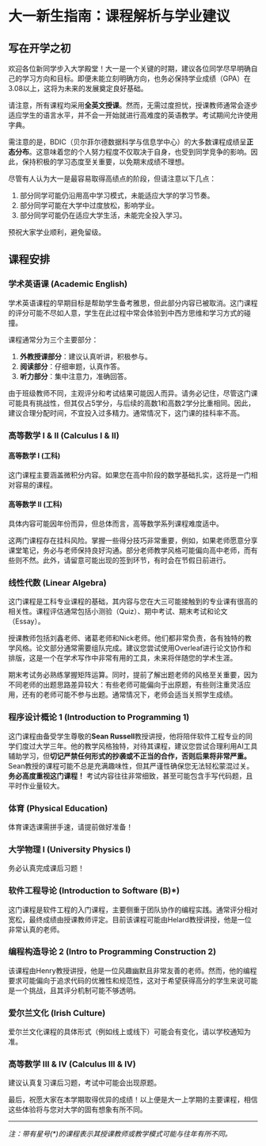 
# 大一新生指南：课程解析与学业建议

## 写在开学之初

欢迎各位新同学步入大学殿堂！大一是一个关键的时期，建议各位同学尽早明确自己的学习方向和目标。即便未能立刻明确方向，也务必保持学业成绩（GPA）在3.08以上，这将为未来的发展奠定良好基础。

请注意，所有课程均采用**全英文授课**。然而，无需过度担忧，授课教师通常会逐步适应学生的语言水平，并不会一开始就进行高难度的英语教学。考试期间允许使用字典。

需注意的是，BDIC（贝尔菲尔德数据科学与信息学中心）的大多数课程成绩呈**正态分布**。这意味着您的个人努力程度不仅取决于自身，也受到同学竞争的影响。因此，保持积极的学习态度至关重要，以免期末成绩不理想。

尽管有人认为大一是最容易取得高绩点的阶段，但请注意以下几点：
1.  部分同学可能仍沿用高中学习模式，未能适应大学的学习节奏。
2.  部分同学可能在大学中过度放松，影响学业。
3.  部分同学可能仍在适应大学生活，未能完全投入学习。

预祝大家学业顺利，避免留级。

## 课程安排

### 学术英语课 (Academic English)

学术英语课程的早期目标是帮助学生备考雅思，但此部分内容已被取消。这门课程的评分可能不尽如人意，学生在此过程中常会体验到中西方思维和学习方式的碰撞。

课程通常分为三个主要部分：
1.  **外教授课部分**：建议认真听讲，积极参与。
2.  **阅读部分**：仔细审题，认真作答。
3.  **听力部分**：集中注意力，准确回答。

由于班级教师不同，主观评分和考试结果可能因人而异。请务必记住，尽管这门课可能具有挑战性，但其仅占5学分，与后续的高数1和高数2学分比重相同。因此，建议合理分配时间，不宜投入过多精力。通常情况下，这门课的挂科率不高。

### 高等数学 I & II (Calculus I & II)

#### 高等数学 I (工科)
这门课程主要涵盖微积分内容。如果您在高中阶段的数学基础扎实，这将是一门相对容易的课程。

#### 高等数学 II (工科)
具体内容可能因年份而异，但总体而言，高等数学系列课程难度适中。

这两门课程存在挂科风险。掌握一些得分技巧非常重要，例如，如果老师愿意分享课堂笔记，务必与老师保持良好沟通。部分老师教学风格可能偏向高中老师，而有些则不然。此外，请留意可能出现的签到环节，有时会在节假日前进行。

### 线性代数 (Linear Algebra)

这门课程是工科专业课程的基础，其内容与您在大三可能接触到的专业课有很高的相关性。课程评估通常包括小测验（Quiz）、期中考试、期末考试和论文（Essay）。

授课教师包括刘鑫老师、诸葛老师和Nick老师。他们都非常负责，各有独特的教学风格。论文部分通常需要组队完成。建议您尝试使用Overleaf进行论文协作和排版，这是一个在学术写作中非常有用的工具，未来将伴随您的学术生涯。

期末考试务必熟练掌握矩阵运算。同时，提前了解出题老师的风格至关重要，因为不同老师的出题思路差异较大：有些老师可能偏向于出原题，有些则注重灵活应用，还有的老师可能不参与出题。通常情况下，老师会适当关照学生成绩。

### 程序设计概论 1 (Introduction to Programming 1)

这门课程由备受学生尊敬的**Sean Russell**教授讲授，他将陪伴软件工程专业的同学们度过大学三年。他的教学风格独特，对待其课程，建议您尝试合理利用AI工具辅助学习，但**切记严禁任何形式的抄袭或不正当的合作，否则后果将非常严重。** Sean教授的课程可能不总是充满趣味性，但其严谨性确保您无法轻松蒙混过关。**务必高度重视这门课程！** 考试内容往往非常细致，甚至可能包含手写代码题，且平时作业量较大。

### 体育 (Physical Education)

体育课选课需拼手速，请提前做好准备！

### 大学物理 I (University Physics I)

务必认真完成课后习题！

### 软件工程导论 (Introduction to Software (B)\*)

这门课程是软件工程的入门课程，主要侧重于团队协作的编程实践。通常评分相对宽松，最终成绩由授课教师评定。目前该课程可能由Helard教授讲授，他是一位非常认真的老师。

### 编程构造导论 2 (Intro to Programming Construction 2)

该课程由Henry教授讲授，他是一位风趣幽默且非常友善的老师。然而，他的编程要求可能偏向于追求代码的优雅性和规范性，这对于希望获得高分的学生来说可能是一个挑战，且其评分机制可能不够透明。

### 爱尔兰文化 (Irish Culture)

爱尔兰文化课程的具体形式（例如线上或线下）可能会有变化，请以学校通知为准。

### 高等数学 III & IV (Calculus III & IV)

建议认真复习课后习题，考试中可能会出现原题。

最后，祝愿大家在本学期取得优异的成绩！以上便是大一上学期的主要课程，相信这些体验将与您对大学的固有想象有所不同。

---
*注：带有星号(\*)的课程表示其授课教师或教学模式可能与往年有所不同。*
